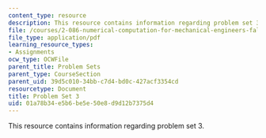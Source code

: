 ```yaml
---
content_type: resource
description: This resource contains information regarding problem set 3.
file: /courses/2-086-numerical-computation-for-mechanical-engineers-fall-2012/01a78b34e5b6be5e50e8d9d12b7375d4_MIT2_086F12_pset3.pdf
file_type: application/pdf
learning_resource_types:
- Assignments
ocw_type: OCWFile
parent_title: Problem Sets
parent_type: CourseSection
parent_uid: 39d5c010-34bb-c7d4-bd0c-427acf3354cd
resourcetype: Document
title: Problem Set 3
uid: 01a78b34-e5b6-be5e-50e8-d9d12b7375d4
---
```

This resource contains information regarding problem set 3.

